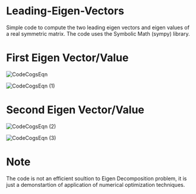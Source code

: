 # Leading-Eigen-Vectors
Simple code to compute the two leading eigen vectors and eigen values of a real symmetric matrix.
The code uses the Symbolic Math (sympy) library.

# First Eigen Vector/Value

![CodeCogsEqn](https://user-images.githubusercontent.com/3444740/55669424-ce3cb580-5894-11e9-9217-3cd8898587db.gif)

![CodeCogsEqn (1)](https://user-images.githubusercontent.com/3444740/55669425-d137a600-5894-11e9-8954-ecec5f4d58d0.gif)

# Second Eigen Vector/Value

![CodeCogsEqn (2)](https://user-images.githubusercontent.com/3444740/55669427-d7c61d80-5894-11e9-8a89-4966ddf5a0be.gif)

![CodeCogsEqn (3)](https://user-images.githubusercontent.com/3444740/55669428-d98fe100-5894-11e9-8d71-c27441748b05.gif)


# Note
The code is not an efficient soultion to Eigen Decomposition problem, it is just a demonstartion of application of numerical optimization techniques.  
